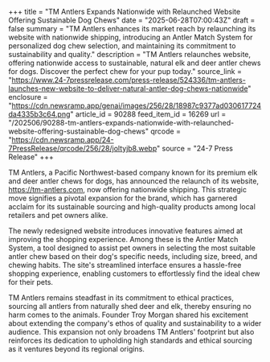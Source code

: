 +++
title = "TM Antlers Expands Nationwide with Relaunched Website Offering Sustainable Dog Chews"
date = "2025-06-28T07:00:43Z"
draft = false
summary = "TM Antlers enhances its market reach by relaunching its website with nationwide shipping, introducing an Antler Match System for personalized dog chew selection, and maintaining its commitment to sustainability and quality."
description = "TM Antlers relaunches website, offering nationwide access to sustainable, natural elk and deer antler chews for dogs. Discover the perfect chew for your pup today."
source_link = "https://www.24-7pressrelease.com/press-release/524336/tm-antlers-launches-new-website-to-deliver-natural-antler-dog-chews-nationwide"
enclosure = "https://cdn.newsramp.app/genai/images/256/28/18987c9377ad030617724da4335b3c64.png"
article_id = 90288
feed_item_id = 16269
url = "/202506/90288-tm-antlers-expands-nationwide-with-relaunched-website-offering-sustainable-dog-chews"
qrcode = "https://cdn.newsramp.app/24-7PressRelease/qrcode/256/28/joltyjb8.webp"
source = "24-7 Press Release"
+++

<p>TM Antlers, a Pacific Northwest-based company known for its premium elk and deer antler chews for dogs, has announced the relaunch of its website, <a href="https://tm-antlers.com" rel="nofollow" target="_blank">https://tm-antlers.com</a>, now offering nationwide shipping. This strategic move signifies a pivotal expansion for the brand, which has garnered acclaim for its sustainable sourcing and high-quality products among local retailers and pet owners alike.</p><p>The newly redesigned website introduces innovative features aimed at improving the shopping experience. Among these is the Antler Match System, a tool designed to assist pet owners in selecting the most suitable antler chew based on their dog's specific needs, including size, breed, and chewing habits. The site's streamlined interface ensures a hassle-free shopping experience, enabling customers to effortlessly find the ideal chew for their pets.</p><p>TM Antlers remains steadfast in its commitment to ethical practices, sourcing all antlers from naturally shed deer and elk, thereby ensuring no harm comes to the animals. Founder Troy Morgan shared his excitement about extending the company's ethos of quality and sustainability to a wider audience. This expansion not only broadens TM Antlers' footprint but also reinforces its dedication to upholding high standards and ethical sourcing as it ventures beyond its regional origins.</p>